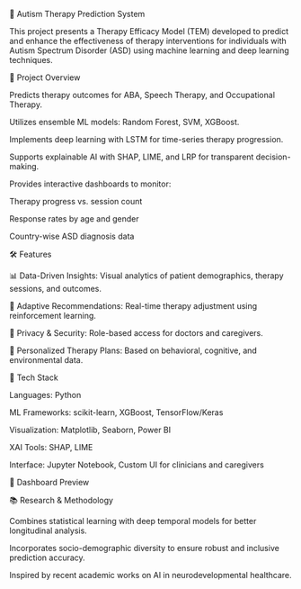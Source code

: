 🧠 Autism Therapy Prediction System

This project presents a Therapy Efficacy Model (TEM) developed to predict and enhance the effectiveness of therapy interventions for individuals with Autism Spectrum Disorder (ASD) using machine learning and deep learning techniques.

🚀 Project Overview

Predicts therapy outcomes for ABA, Speech Therapy, and Occupational Therapy.

Utilizes ensemble ML models: Random Forest, SVM, XGBoost.

Implements deep learning with LSTM for time-series therapy progression.

Supports explainable AI with SHAP, LIME, and LRP for transparent decision-making.

Provides interactive dashboards to monitor:

Therapy progress vs. session count

Response rates by age and gender

Country-wise ASD diagnosis data

🛠️ Features

📊 Data-Driven Insights: Visual analytics of patient demographics, therapy sessions, and outcomes.

🔄 Adaptive Recommendations: Real-time therapy adjustment using reinforcement learning.

🔐 Privacy & Security: Role-based access for doctors and caregivers.

🧩 Personalized Therapy Plans: Based on behavioral, cognitive, and environmental data.

🧰 Tech Stack

Languages: Python

ML Frameworks: scikit-learn, XGBoost, TensorFlow/Keras

Visualization: Matplotlib, Seaborn, Power BI

XAI Tools: SHAP, LIME

Interface: Jupyter Notebook, Custom UI for clinicians and caregivers

📸 Dashboard Preview

📚 Research & Methodology

Combines statistical learning with deep temporal models for better longitudinal analysis.

Incorporates socio-demographic diversity to ensure robust and inclusive prediction accuracy.

Inspired by recent academic works on AI in neurodevelopmental healthcare.
